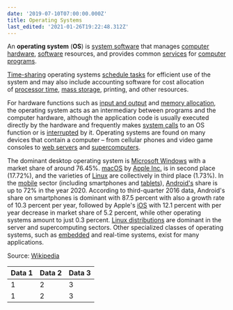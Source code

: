 ```yaml
---
date: '2019-07-10T07:00:00.000Z'
title: Operating Systems
last_edited: '2021-01-26T19:22:48.312Z'
---
```

An **operating system** (**OS**) is [system software](https://en.wikipedia.org/wiki/System_software "System software") that manages [computer hardware](https://en.wikipedia.org/wiki/Computer_hardware "Computer hardware"), [software](https://en.wikipedia.org/wiki/Computer_software "Computer software") resources, and provides common [services](https://en.wikipedia.org/wiki/Daemon_(computing) "Daemon (computing)") for [computer programs](https://en.wikipedia.org/wiki/Computer_program "Computer program").

[Time-sharing](https://en.wikipedia.org/wiki/Time-sharing "Time-sharing") operating systems [schedule tasks](https://en.wikipedia.org/wiki/Scheduler_(computing) "Scheduler (computing)") for efficient use of the system and may also include accounting software for cost allocation of [processor time](https://en.wikipedia.org/wiki/Scheduling_(computing) "Scheduling (computing)"), [mass storage](https://en.wikipedia.org/wiki/Mass_storage "Mass storage"), printing, and other resources.

For hardware functions such as [input and output](https://en.wikipedia.org/wiki/Input_and_output "Input and output") and [memory allocation](https://en.wikipedia.org/wiki/Memory_allocation "Memory allocation"), the operating system acts as an intermediary between programs and the computer hardware, although the application code is usually executed directly by the hardware and frequently makes [system calls](https://en.wikipedia.org/wiki/System_call "System call") to an OS function or is [interrupted](https://en.wikipedia.org/wiki/Interrupt "Interrupt") by it. Operating systems are found on many devices that contain a computer – from cellular phones and video game consoles to [web servers](https://en.wikipedia.org/wiki/Web_server "Web server") and [supercomputers](https://en.wikipedia.org/wiki/Supercomputer "Supercomputer").

The dominant desktop operating system is [Microsoft Windows](https://en.wikipedia.org/wiki/Microsoft_Windows "Microsoft Windows") with a market share of around 76.45%. [macOS](https://en.wikipedia.org/wiki/MacOS "MacOS") by [Apple Inc.](https://en.wikipedia.org/wiki/Apple_Inc. "Apple Inc.") is in second place (17.72%), and the varieties of [Linux](https://en.wikipedia.org/wiki/Linux "Linux") are collectively in third place (1.73%). In the [mobile](https://en.wikipedia.org/wiki/Mobile_operating_system "Mobile operating system") sector (including smartphones and [tablets](https://en.wikipedia.org/wiki/Tablet_computer "Tablet computer")), [Android's](https://en.wikipedia.org/wiki/Android_(operating_system) "Android (operating system)") share is up to 72% in the year 2020. According to third-quarter 2016 data, Android's share on smartphones is dominant with 87.5 percent with also a growth rate of 10.3 percent per year, followed by Apple's [iOS](https://en.wikipedia.org/wiki/IOS "IOS") with 12.1 percent with per year decrease in market share of 5.2 percent, while other operating systems amount to just 0.3 percent. [Linux distributions](https://en.wikipedia.org/wiki/Linux_distribution "Linux distribution") are dominant in the server and supercomputing sectors. Other specialized classes of operating systems, such as [embedded](https://en.wikipedia.org/wiki/Embedded_system "Embedded system") and real-time systems, exist for many applications.

Source: [Wikipedia](https://en.wikipedia.org/wiki/Operating_system)

| Data 1 | Data 2 | Data 3 |
| --- | --- | --- |
| 1 | 2 | 3 |
| 1 | 2 | 3 |
